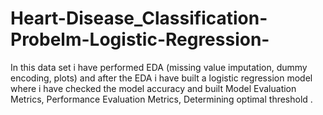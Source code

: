 # Heart-Disease_Classification-Probelm-Logistic-Regression-
In this data set i have performed EDA (missing value imputation, dummy encoding, plots) and after the EDA i have built a logistic regression model where i have checked the model accuracy and built Model Evaluation Metrics, Performance Evaluation Metrics, Determining optimal threshold .
